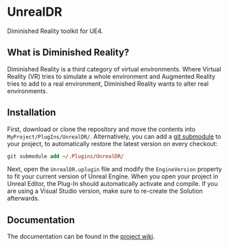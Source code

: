 # UnrealDR

Diminished Reality toolkit for UE4.

## What is Diminished Reality?

Diminished Reality is a third category of virtual environments. Where Virtual Reality (VR) tries to simulate a whole environment and Augmented Reality tries to add to a real environment, Diminished Reality wants to alter real environments.

## Installation

First, download or clone the repository and move the contents into `MyProject/PlugIns/UnrealDR/`. Alternatively, you can add a [git submodule](https://git-scm.com/book/de/v2/Git-Tools-Submodule) to your project, to automatically restore the latest version on every checkout:

```ps
git submodule add ~/.Plugins/UnrealDR/
```

Next, open the `UnrealDR.uplugin` file and modify the `EngineVersion` property to fit your current version of Unreal Engine. When you open your project in Unreal Editor, the Plug-In should automatically activate and compile. If you are using a Visual Studio version, make sure to re-create the Solution afterwards.

## Documentation

The documentation can be found in the [project wiki](https://github.com/Aschratt/UnrealDR/wiki).

